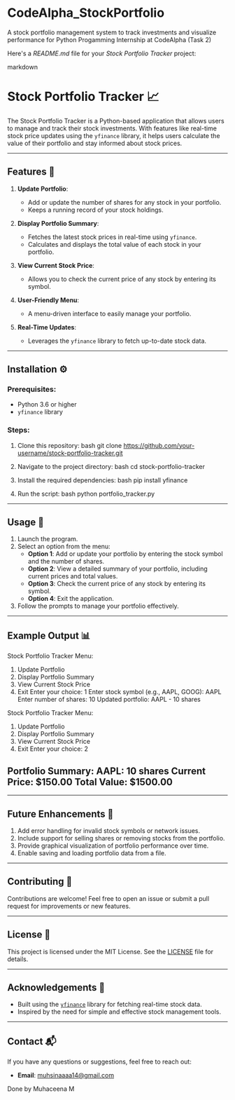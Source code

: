 # CodeAlpha_StockPortfolio
A stock portfolio management system to track investments and visualize performance for Python Progamming Internship at CodeAlpha (Task 2)


Here's a *README.md* file for your *Stock Portfolio Tracker* project:

markdown
# Stock Portfolio Tracker 📈

The Stock Portfolio Tracker is a Python-based application that allows users to manage and track their stock investments. With features like real-time stock price updates using the `yfinance` library, it helps users calculate the value of their portfolio and stay informed about stock prices.

---

## Features 🚀

1. **Update Portfolio**:
   - Add or update the number of shares for any stock in your portfolio.
   - Keeps a running record of your stock holdings.

2. **Display Portfolio Summary**:
   - Fetches the latest stock prices in real-time using `yfinance`.
   - Calculates and displays the total value of each stock in your portfolio.

3. **View Current Stock Price**:
   - Allows you to check the current price of any stock by entering its symbol.

4. **User-Friendly Menu**:
   - A menu-driven interface to easily manage your portfolio.

5. **Real-Time Updates**:
   - Leverages the `yfinance` library to fetch up-to-date stock data.

---

## Installation ⚙

### Prerequisites:
- Python 3.6 or higher
- `yfinance` library

### Steps:
1. Clone this repository:
   bash
   git clone https://github.com/your-username/stock-portfolio-tracker.git
   
2. Navigate to the project directory:
   bash
   cd stock-portfolio-tracker
   
3. Install the required dependencies:
   bash
   pip install yfinance
   
4. Run the script:
   bash
   python portfolio_tracker.py
   

---

## Usage 📝

1. Launch the program.
2. Select an option from the menu:
   - **Option 1**: Add or update your portfolio by entering the stock symbol and the number of shares.
   - **Option 2**: View a detailed summary of your portfolio, including current prices and total values.
   - **Option 3**: Check the current price of any stock by entering its symbol.
   - **Option 4**: Exit the application.
3. Follow the prompts to manage your portfolio effectively.

---

## Example Output 📊


Stock Portfolio Tracker Menu:
1. Update Portfolio
2. Display Portfolio Summary
3. View Current Stock Price
4. Exit
Enter your choice: 1
Enter stock symbol (e.g., AAPL, GOOG): AAPL
Enter number of shares: 10
Updated portfolio: AAPL - 10 shares

Stock Portfolio Tracker Menu:
1. Update Portfolio
2. Display Portfolio Summary
3. View Current Stock Price
4. Exit
Enter your choice: 2

Portfolio Summary:
AAPL: 10 shares
Current Price: $150.00
Total Value: $1500.00
----------------------------------------


---

## Future Enhancements 🔮

1. Add error handling for invalid stock symbols or network issues.
2. Include support for selling shares or removing stocks from the portfolio.
3. Provide graphical visualization of portfolio performance over time.
4. Enable saving and loading portfolio data from a file.

---

## Contributing 🤝

Contributions are welcome! Feel free to open an issue or submit a pull request for improvements or new features.

---

## License 📜

This project is licensed under the MIT License. See the [LICENSE](LICENSE) file for details.

---

## Acknowledgements 🙏

- Built using the [`yfinance`](https://github.com/ranaroussi/yfinance) library for fetching real-time stock data.
- Inspired by the need for simple and effective stock management tools.

---

## Contact 📬

If you have any questions or suggestions, feel free to reach out:
- **Email**: muhsinaaaa14@gmail.com

Done by Muhaceena M
